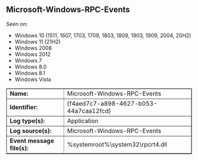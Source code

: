 ## Microsoft-Windows-RPC-Events

Seen on:
* Windows 10 (1511, 1607, 1703, 1709, 1803, 1809, 1903, 1909, 2004, 20H2)
* Windows 11 (21H2)
* Windows 2008
* Windows 2012
* Windows 7
* Windows 8.0
* Windows 8.1
* Windows Vista

<table border="1" class="docutils">
  <tbody>
    <tr>
      <td><b>Name:</b></td>
      <td>Microsoft-Windows-RPC-Events</td>
    </tr>
    <tr>
      <td><b>Identifier:</b></td>
      <td>{f4aed7c7-a898-4627-b053-44a7caa12fcd}</td>
    </tr>
    <tr>
      <td><b>Log type(s):</b></td>
      <td>Application</td>
    </tr>
    <tr>
      <td><b>Log source(s):</b></td>
      <td>Microsoft-Windows-RPC-Events</td>
    </tr>
    <tr>
      <td><b>Event message file(s):</b></td>
      <td>%systemroot%\system32\rpcrt4.dll</td>
    </tr>
  </tbody>
</table>

&nbsp;

